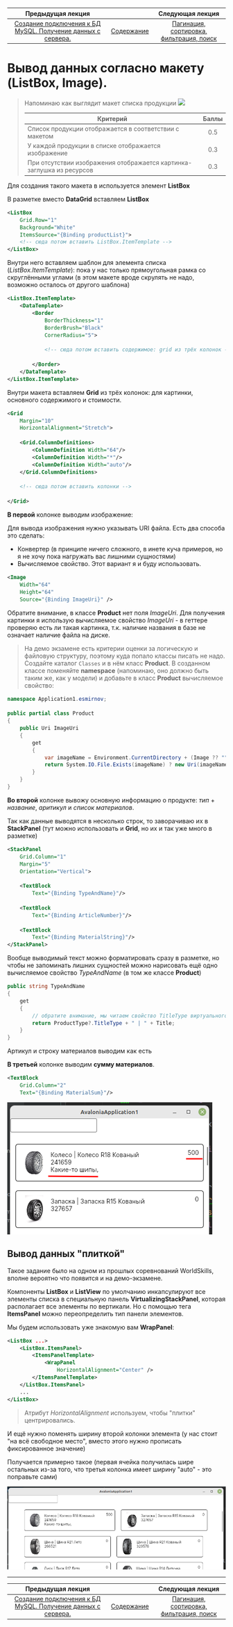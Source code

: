 Предыдущая лекция |  | Следующая лекция
:----------------:|:----------:|:----------------:
[Создание подключения к БД MySQL. Получение данных с сервера.](./cs_mysql_connection3.md) | [Содержание](../readme.md#c-и-mysql) | [Пагинация, сортировка, фильтрация, поиск](./cs_pagination2.md)


# Вывод данных согласно макету (ListBox, Image).

>Напоминаю как выглядит макет списка продукции
>![](../img/product_list_layout.jpg)
>
>Критерий | Баллы
>---------|:-----:
>Список продукции отображается в соответствии с макетом | 0.5
>У каждой продукции в списке отображается изображение | 0.3
>При отсутствии изображения отображается картинка-заглушка из ресурсов | 0.3

Для создания такого макета в используется элемент **ListBox**

В разметке вместо **DataGrid** вставляем **ListBox**

```xml
<ListBox 
    Grid.Row="1"
    Background="White"
    ItemsSource="{Binding productList}">
    <!-- сюда потом вставить ListBox.ItemTemplate -->
</ListBox>
```

Внутри него вставляем шаблон для элемента списка (*ListBox.ItemTemplate*): пока у нас только прямоугольная рамка со скруглёнными углами (в этом макете вроде скрулять не надо, возможно осталось от другого шаблона)

```xml
<ListBox.ItemTemplate>
    <DataTemplate>
        <Border 
            BorderThickness="1" 
            BorderBrush="Black" 
            CornerRadius="5">

            <!-- сюда потом вставить содержимое: grid из трёх колонок -->

        </Border>
    </DataTemplate>
</ListBox.ItemTemplate>                
```

Внутри макета вставляем **Grid** из трёх колонок: для картинки, основного содержимого и стоимости.

```xml
<Grid 
    Margin="10" 
    HorizontalAlignment="Stretch">

    <Grid.ColumnDefinitions>
        <ColumnDefinition Width="64"/>
        <ColumnDefinition Width="*"/>
        <ColumnDefinition Width="auto"/>
    </Grid.ColumnDefinitions>

    <!-- сюда потом вставить колонки -->

</Grid>
```

**В первой** колонке выводим изображение:

Для вывода изображения нужно указывать URI файла. Есть два способа это сделать:

* Конвертер (в принципе ничего сложного, в инете куча примеров, но я не хочу пока нагружать вас лишними сущностями)
* Вычисляемое свойство. Этот вариант я и буду использовать. 

```xml
<Image
    Width="64" 
    Height="64"
    Source="{Binding ImageUri}" />
```


Обратите внимание, в классе **Product** нет поля *ImageUri*. Для получения картинки я использую вычисляемое свойство *ImageUri* - в геттере проверяю есть ли такая картинка, т.к. наличие названия в базе не означает наличие файла на диске.

>На демо экзамене есть критерии оценки за логическую и файловую структуру, поэтому куда попало классы писать не надо. Создайте каталог `Classes` и в нём класс **Product**. В созданном классе поменяйте **namespace** (напоминаю, оно должно быть таким же, как у модели) и добавьте в класс **Product** вычисляемое свойство:  

```cs
namespace Application1.esmirnov;

public partial class Product
{
    public Uri ImageUri
    {
        get
        {
            var imageName = Environment.CurrentDirectory + (Image ?? "");
            return System.IO.File.Exists(imageName) ? new Uri(imageName) : null;
        }
    }
}
```

**Во второй** колонке вывожу основную информацию о продукте: _тип_ + _название_, _аритикул_ и _список материалов_.

Так как данные выводятся в несколько строк, то заворачиваю их в **StackPanel** (тут можно использовать и **Grid**, но их и так уже много в разметке)

```xml
<StackPanel
    Grid.Column="1"
    Margin="5"
    Orientation="Vertical">

    <TextBlock 
        Text="{Binding TypeAndName}"/>

    <TextBlock 
        Text="{Binding ArticleNumber}"/>

    <TextBlock 
        Text="{Binding MaterialString}"/>
</StackPanel>
```

Вообще выводимый текст можно форматировать сразу в разметке, но чтобы не запоминать лишних сущностей можно нарисовать ещё одно вычисляемое свойство *TypeAndName* (в том же классе **Product**)

```cs
public string TypeAndName
{
    get
    {
        // обратите внимание, мы читаем свойство TitleType виртуального поля ProductType
        return ProductType?.TitleType + " | " + Title;
    }
}
```

Артикул и строку материалов выводим как есть

**В третьей** колонке выводим **сумму материалов**.

```xml
<TextBlock 
    Grid.Column="2"
    Text="{Binding MaterialSum}"/>
```

![](../img/rider014.png)

## Вывод данных "плиткой"

Такое задание было на одном из прошлых соревнований WorldSkills, вполне вероятно что появится и на демо-экзамене.

Компоненты **ListBox** и **ListView** по умолчанию инкапсулируют все элементы списка в специальную панель **VirtualizingStackPanel**, которая располагает все элементы по вертикали. Но с помощью тега **ItemsPanel** можно переопределить тип панели элементов. 

Мы будем использовать уже знакомую вам **WrapPanel**:

```xml
<ListBox ...>
    <ListBox.ItemsPanel>
        <ItemsPanelTemplate>
            <WrapPanel 
                HorizontalAlignment="Center" />
        </ItemsPanelTemplate>
    </ListBox.ItemsPanel>
    ...
</ListBox>
```

>Атрибут *HorizontalAlignment* используем, чтобы "плитки" центрировались.

И ещё нужно поменять ширину второй колонки элемента (у нас стоит "на всё свободное место", вместо этого нужно прописать фиксированное значение)

Получается примерно такое (первая ячейка получилась шире остальных из-за того, что третья колонка имеет ширину "auto" - это поправьте сами)

![](../img/rider015.png)

---

Предыдущая лекция |  | Следующая лекция
:----------------:|:----------:|:----------------:
[Создание подключения к БД MySQL. Получение данных с сервера.](./cs_mysql_connection3.md) | [Содержание](../readme.md#c-и-mysql) | [Пагинация, сортировка, фильтрация, поиск](./cs_pagination2.md)
